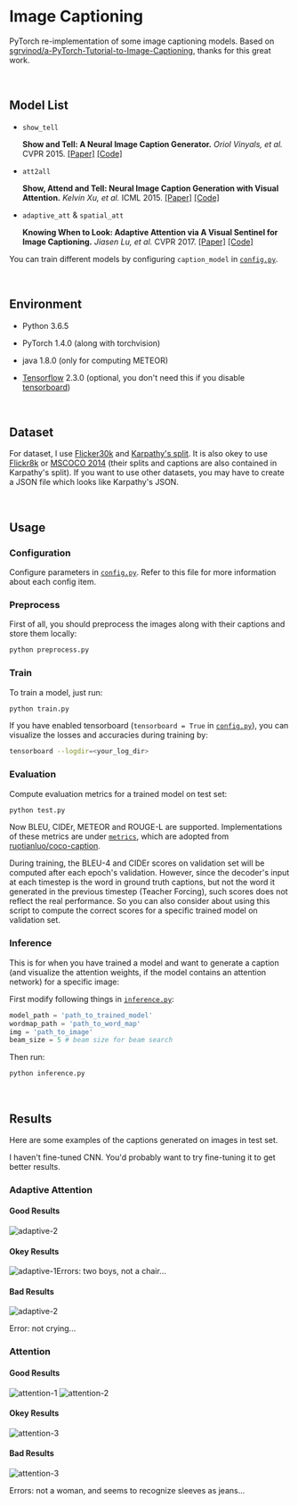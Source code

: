 # Image Captioning

PyTorch re-implementation of some image captioning models. Based on [sgrvinod/a-PyTorch-Tutorial-to-Image-Captioning](https://github.com/sgrvinod/a-PyTorch-Tutorial-to-Image-Captioning), thanks for this great work.

&nbsp;
## Model List

- `show_tell`

    **Show and Tell: A Neural Image Caption Generator.** *Oriol Vinyals, et al.* CVPR 2015. [[Paper]](https://www.cv-foundation.org/openaccess/content_cvpr_2015/papers/Vinyals_Show_and_Tell_2015_CVPR_paper.pdf) [[Code]](https://github.com/tensorflow/models/tree/master/research/im2txt)

- `att2all`

    **Show, Attend and Tell: Neural Image Caption Generation with Visual Attention.** *Kelvin Xu, et al.* ICML 2015. [[Paper]](http://proceedings.mlr.press/v37/xuc15.pdf) [[Code]](https://github.com/kelvinxu/arctic-captions)


- `adaptive_att` & `spatial_att`

    **Knowing When to Look: Adaptive Attention via A Visual Sentinel for Image Captioning.** *Jiasen Lu, et al.* CVPR 2017. [[Paper]](http://openaccess.thecvf.com/content_cvpr_2017/papers/Lu_Knowing_When_to_CVPR_2017_paper.pdf) [[Code]](https://github.com/jiasenlu/AdaptiveAttention)

You can train different models by configuring `caption_model` in  [`config.py`](config.py).

&nbsp;

## Environment

- Python 3.6.5

- PyTorch 1.4.0 (along with torchvision)

- java 1.8.0 (only for computing METEOR)

- [Tensorflow](https://www.tensorflow.org/) 2.3.0 (optional, you don't need this if you disable [tensorboard](https://github.com/tensorflow/tensorboard))

&nbsp;

## Dataset

For dataset, I use [Flicker30k](http://shannon.cs.illinois.edu/DenotationGraph/data/index.html) and [Karpathy's split](http://cs.stanford.edu/people/karpathy/deepimagesent/caption_datasets.zip). It is also okey to use [Flickr8k](https://academictorrents.com/details/9dea07ba660a722ae1008c4c8afdd303b6f6e53b) or [MSCOCO 2014](http://cocodataset.org/#download) (their splits and captions are also contained in Karpathy's split). If you want to use other datasets, you may have to create a JSON file which looks like Karpathy's JSON.

&nbsp;

## Usage

### Configuration

Configure parameters in  [`config.py`](config.py). Refer to this file for more information about each config item.


### Preprocess

First of all, you should preprocess the images along with their captions and store them locally:

```bash
python preprocess.py
```


### Train

To train a model, just run:

```bash
python train.py
```

If you have enabled tensorboard (`tensorboard = True` in [`config.py`](config.py)), you can visualize the losses and accuracies during training by:

```bash
tensorboard --logdir=<your_log_dir>
```

### Evaluation

Compute evaluation metrics for a trained model on test set:

```bash
python test.py
```

Now BLEU, CIDEr, METEOR and ROUGE-L are supported. Implementations of these metrics are under [`metrics`](metrics), which are adopted from [ruotianluo/coco-caption](https://github.com/ruotianluo/coco-caption).

During training, the BLEU-4 and CIDEr scores on validation set will be computed after each epoch's validation. However, since the decoder's input at each timestep is the word in ground truth captions, but not the word it generated in the previous timestep (Teacher Forcing), such scores does not reflect the real performance. So you can also consider about using this script to compute the correct scores for a specific trained model on validation set.


### Inference

This is for when you have trained a model and want to generate a caption (and visualize the attention weights, if the model contains an attention network) for a specific image:

First modify following things in [`inference.py`](inference.py):

```python
model_path = 'path_to_trained_model'
wordmap_path = 'path_to_word_map'
img = 'path_to_image'
beam_size = 5 # beam size for beam search
```

Then run:

```bash
python inference.py
```

&nbsp;
## Results

Here are some examples of the captions generated on images in test set. 

I haven't fine-tuned CNN. You'd probably want to try fine-tuning it to get better results.


### Adaptive Attention

#### Good Results
![adaptive-2](docs/adaptive-attention/success/2.png)

#### Okey Results

![adaptive-1](docs/adaptive-attention/success/1.png)Errors: two boys, not a chair...

#### Bad Results

![adaptive-2](docs/adaptive-attention/fail/1.png)

Error: not crying...


### Attention

#### Good Results

![attention-1](docs/attention/success/1.png)
![attention-2](docs/attention/success/2.png)

#### Okey Results

![attention-3](docs/attention/success/3.png)

#### Bad Results

![attention-3](docs/attention/fail/1.png)

Errors: not a woman, and seems to recognize sleeves as jeans...